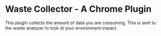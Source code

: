 # Waste Collector - A Chrome Plugin

This plugin collects the amount of data you are consuming. This is sent to the waste analyzer to look at your environment impact.